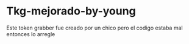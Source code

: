 # Tkg-mejorado-by-young
Este token grabber fue creado por un chico pero el codigo estaba mal entonces lo arregle
